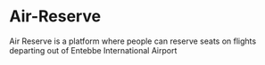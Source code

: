 # Air-Reserve
Air Reserve is a platform where people can reserve seats on flights departing out of Entebbe International Airport
